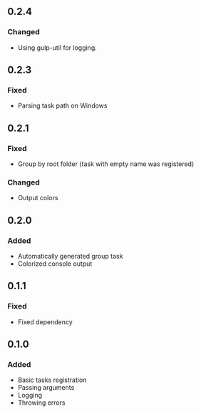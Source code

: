 ## 0.2.4
### Changed
* Using gulp-util for logging.

## 0.2.3

### Fixed
* Parsing task path on Windows

## 0.2.1

### Fixed
* Group by root folder (task with empty name was registered)

### Changed
* Output colors

## 0.2.0

### Added

* Automatically generated group task
* Colorized console output

## 0.1.1

### Fixed

* Fixed dependency

## 0.1.0

### Added

* Basic tasks registration
* Passing arguments
* Logging
* Throwing errors
